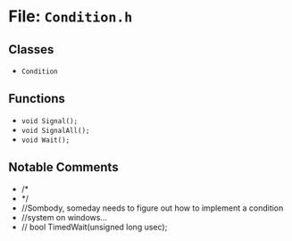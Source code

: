 # File: `Condition.h`

## Classes

- `Condition`

## Functions

- `void Signal();`
- `void SignalAll();`
- `void Wait();`

## Notable Comments

- /*
- */
- //Sombody, someday needs to figure out how to implement a condition
- //system on windows...
- //		bool TimedWait(unsigned long usec);
